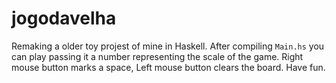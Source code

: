 # jogodavelha

Remaking a older toy projest of mine in Haskell.
After compiling `Main.hs` you can play passing it a number representing the scale of the game.
Right mouse button marks a space, Left mouse button clears the board.
Have fun.
